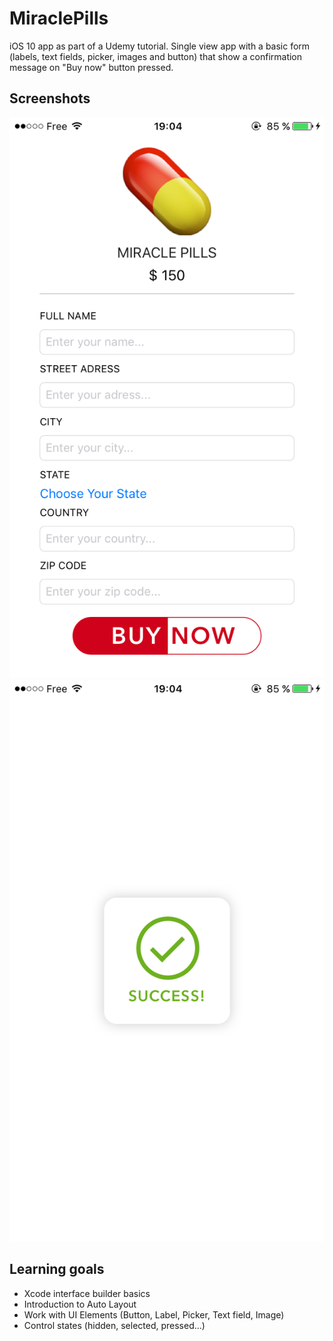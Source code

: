 # MiraclePills
iOS 10 app as part of a Udemy tutorial.
Single view app with a basic form (labels, text fields, picker, images and button) that show a confirmation message on "Buy now" button pressed.

## Screenshots
![a](https://github.com/YoannLth/MiraclePills/blob/master/Screenshots/home.PNG?raw=true)
![b](/Screenshots/success.png?raw=true)

## Learning goals
* Xcode interface builder basics
* Introduction to Auto Layout
* Work with UI Elements (Button, Label, Picker, Text field, Image)
* Control states (hidden, selected, pressed...)
